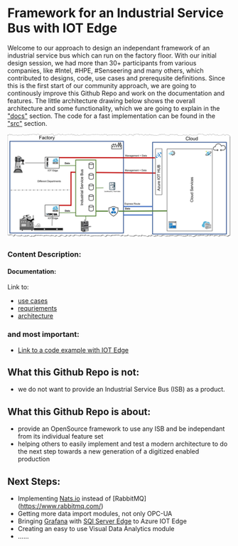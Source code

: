 # Framework for an Industrial Service Bus with IOT Edge

Welcome to our approach to design an independant framework of an industrial service bus which can run on the factory floor. With our initial design session, we had more than 30+ participants from various companies, like #Intel, #HPE, #Senseering and many others, which contributed to designs, code, use cases and prerequsite definitions.
Since this is the first start of our community approach, we are going to continously improve this Github Repo and work on the documentation and features.
The little architecture drawing below shows the overall architecture and some functionality, which we are going to explain in the ["docs"](docs/README.md)  section. The code for a fast implementation can be found in the ["src"](src/README.md) section.

![isb_iot_edge](docs/img/isb_overall_arch.jpg) 

### Content Description:
#### Documentation:

Link to:
* [use cases](docs/USECASES.md) 
* [requriements](docs/REQUIREMENTS.md) 
* [architecture](docs/ARCHITECTURE.md)  

### and most important: 
* [Link to a code example with IOT Edge](src/README.md)

## What this Github Repo is not:
* we do not want to provide an Industrial Service Bus (ISB) as a product.

## What this Github Repo is about:
* provide an OpenSource framework to use any ISB and be independant from its individual feature set
* helping others to easily implement and test a modern architecture to do the next step towards a new generation of a digitized enabled production

## Next Steps:
* Implementing [Nats.io](https://nats.io/) instead of [RabbitMQ] (https://www.rabbitmq.com/)
* Getting more data import modules, not only OPC-UA
* Bringing [Grafana](https://grafana.com/) with [SQl Server Edge](https://azure.microsoft.com/de-de/services/sql-database-edge/) to Azure IOT Edge
* Creating an easy to use Visual Data Analytics module
*  ......





